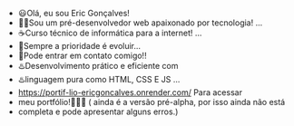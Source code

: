 - 😃Olá, eu sou Eric Gonçalves!
- 👨‍💻Sou um pré-desenvolvedor web apaixonado por tecnologia! ...
- ☕Curso técnico de informática para a internet! ...
- 🔱Sempre a prioridade é evoluir...
- 📲Pode entrar em contato comigo!!
- ♨️Desenvolvimento prático e eficiente com
- ♨️linguagem pura como HTML, CSS E JS ...
- https://portif-lio-ericgoncalves.onrender.com/ Para acessar
- meu portfólio!👨‍💻🔱 ( ainda é a versão pré-alpha, por isso ainda não está
- completa e pode apresentar alguns erros.)
<!---
EricRochaGoncalves/EricRochaGoncalves is a ✨ special ✨ repository because its `README.md` (this file) appears on your GitHub profile.
You can click the Preview link to take a look at your changes.
--->
